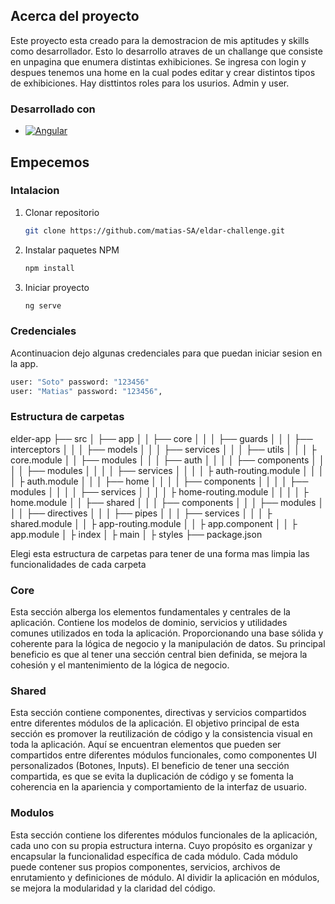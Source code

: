 ## Acerca del proyecto

Este proyecto esta creado para la demostracion de mis aptitudes y skills como desarrollador. Esto lo desarrollo atraves de un challange que consiste en unpagina que enumera distintas exhibiciones. Se ingresa con login y despues tenemos una home en la cual podes editar y crear distintos tipos de exhibiciones. Hay disttintos roles para los usurios. Admin y user.

### Desarrollado con

* [![Angular][Angular.io]][Angular-url]

## Empecemos

### Intalacion

1. Clonar repositorio
   ```sh
   git clone https://github.com/matias-SA/eldar-challenge.git
   ```
2. Instalar paquetes NPM
   ```sh
   npm install
   ```
3. Iniciar proyecto
   ```sh
   ng serve
   ```

### Credenciales

Acontinuacion dejo algunas credenciales para que puedan iniciar sesion en la app.

```sh
user: "Soto" password: "123456"
user: "Matias" password: "123456",
```

### Estructura de carpetas

elder-app
├── src
│ ├── app
│ │ ├── core
│ │ │ ├── guards
│ │ │ ├── interceptors
│ │ │ ├── models
│ │ │ ├── services
│ │ │ ├── utils
│ │ │ ├ core.module
│ │ ├── modules
│ │ │ ├── auth
│ │ │ │ ├── components
│ │ │ │ ├── modules
│ │ │ │ ├── services
│ │ │ │ ├ auth-routing.module
│ │ │ │ ├ auth.module
│ │ │ ├── home
│ │ │ │ ├── components
│ │ │ │ ├── modules
│ │ │ │ ├── services
│ │ │ │ ├ home-routing.module
│ │ │ │ ├ home.module
│ │ ├── shared
│ │ │ ├── components
│ │ │ ├── modules
│ │ │ ├── directives
│ │ │ ├── pipes
│ │ │ ├── services
│ │ │ ├ shared.module
│ │ ├ app-routing.module
│ │ ├ app.component
│ │ ├ app.module
│ ├ index
│ ├ main
│ ├ styles
├── package.json

Elegi esta estructura de carpetas para tener de una forma mas limpia las funcionalidades de cada carpeta

### Core

Esta sección alberga los elementos fundamentales y centrales de la aplicación. Contiene los
modelos de dominio, servicios y utilidades comunes utilizados en toda la aplicación.
Proporcionando una base sólida y coherente para la lógica de negocio y la manipulación de
datos.
Su principal beneficio es que al tener una sección central bien definida, se mejora la
cohesión y el mantenimiento de la lógica de negocio.

### Shared

Esta sección contiene componentes, directivas y servicios compartidos entre diferentes
módulos de la aplicación. El objetivo principal de esta sección es promover la reutilización
de código y la consistencia visual en toda la aplicación. Aquí se encuentran elementos que
pueden ser compartidos entre diferentes módulos funcionales, como componentes UI
personalizados (Botones, Inputs).
El beneficio de tener una sección compartida, es que se evita la duplicación de código y se
fomenta la coherencia en la apariencia y comportamiento de la interfaz de usuario.

### Modulos

Esta sección contiene los diferentes módulos funcionales de la aplicación, cada uno con su
propia estructura interna. Cuyo propósito es organizar y encapsular la funcionalidad
específica de cada módulo. Cada módulo puede contener sus propios componentes,
servicios, archivos de enrutamiento y definiciones de módulo.
Al dividir la aplicación en módulos, se mejora la modularidad y la claridad del código. 

[Angular-url]: https://angular.io/
[Angular.io]: https://img.shields.io/badge/Angular-DD0031?style=for-the-badge&logo=angular&logoColor=white
